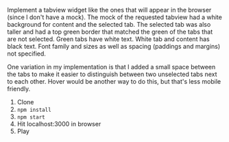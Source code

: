 Implement a tabview widget like the ones that will appear in the browser (since I don't have a mock). The mock of the requested tabview had a white background for content and the selected tab. The selected tab was also taller and had a top green border that matched the green of the tabs that are not selected. Green tabs have white text. White tab and content has black text. Font family and sizes as well as spacing (paddings and margins) not specified.

One variation in my implementation is that I added a small space between the tabs to make it easier to distinguish between two unselected tabs next to each other. Hover would be another way to do this, but that's less mobile friendly.

1. Clone
1. `npm install`
1. `npm start`
1. Hit localhost:3000 in browser
1. Play
